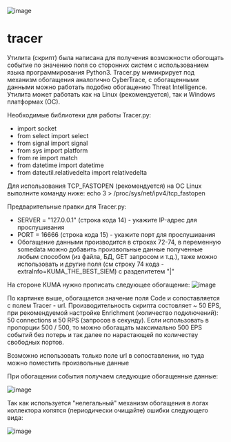 ![image](https://github.com/borross/tracer/assets/39199196/edb2c62c-052c-440c-868e-8ea020b8c58e)

# tracer
Утилита (скрипт) была написана для получения возможности обогощать событие по значению поля со сторонних систем с использованием языка программирования Python3. Tracer.py мимикрирует под механизм обогащения аналогично CyberTrace, с обогащенными данными можно работать подобно обогащению Threat Intelligence. Утилита может работать как на Linux (рекомендуется), так и Windows платформах (ОС).

Необходимые библиотеки для работы Tracer.py:
- import socket
- from select import select
- from signal import signal
- from sys import platform
- from re import match
- from datetime import datetime
- from dateutil.relativedelta import relativedelta

Для использования TCP_FASTOPEN (рекомендуется) на ОС Linux выполните команду ниже:
echo 3 > /proc/sys/net/ipv4/tcp_fastopen

Предварительные правки для Tracer.py:
- SERVER = "127.0.0.1" (строка кода 14) - укажите IP-адрес для прослушивания
- PORT = 16666 (строка кода 15) - укажите порт для прослушивания
- Обогащение данными производится в строках 72-74, в переменную somedata можно добавить произвольные данные полученные любым способом (из файла, БД, GET запросом и т.д.), таже можно использовать и другие поля (см строку 74 кода - extraInfo=KUMA_THE_BEST_SIEM) с разделитетем "|"


На стороне KUMA нужно прописать следующее обогащение:
![image](https://github.com/borross/tracer/assets/39199196/ecbae16d-638b-4236-a809-fffd06ec7963)

По картинке выше, обогащается значение поля Code и сопоставляется с полем Tracer - url. Производительность скрипта состовляет ~ 50 EPS, при рекомендуемой настройке Enrichment (количество подключений): 50 connections и 50 RPS (запросов в секунду). Если использовать в пропорции 500 / 500, то можно обогащать максимально 500 EPS событий без потерь и так далее по нарастающей по количеству свободных портов.

Возможно использовать только поле url в сопоставлении, но туда можно поместить произвольные данные

При обогащении события получаем следующие обогащенные данные:

![image](https://github.com/borross/tracer/assets/39199196/4935e2c5-b7fc-4c06-a57e-de7920e98085)

Так как используется "нелегальный" механизм обогащения в логах коллектора копятся (периодически очищайте) ошибки следующего вида:

![image](https://github.com/borross/tracer/assets/39199196/783bd530-956f-4634-8a4b-2af4dd41a126)


